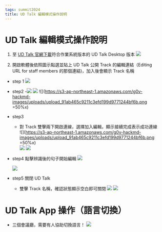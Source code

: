 ```yaml
---
tags: summit2024
title: UD Talk 編輯模式操作說明
---
```


# UD Talk 編輯模式操作說明

1. 至 [UD Talk 官網下載](https://udtalk.jp/download/)符合作業系統版本的 UD Talk Desktop 版本
![](https://s3-ap-northeast-1.amazonaws.com/g0v-hackmd-images/uploads/upload_b2ed50ca2157069c98b5394b26fc1378.png)

2. 開啟軟體後依照圖示點選並貼上 UD Talk 公開 Track 的編輯連結（Editing URL for staff members 的那個連結)，加入後會顯示 Track 名稱 
- step 1
    ![](https://s3-ap-northeast-1.amazonaws.com/g0v-hackmd-images/uploads/upload_53021487e24d1cddc40d8ebb4ef73a35.png)
- step2 
    -![](https://s3-ap-northeast-1.amazonaws.com/g0v-hackmd-images/uploads/upload_ef64caa9352453fa7983bf9eb5a49f8b.png)
![](https://s3-ap-northeast-1.amazonaws.com/g0v-hackmd-images/uploads/upload_bf7d020c9483ff214f09e96afefd4aae.png)
![](https://s3-ap-northeast-1.amazonaws.com/g0v-hackmd-images/uploads/upload_91ab465c9211c3efd199d9771244bf6b.png =50%x)
- step3
    - 對 Track 雙擊兩下開啟連線，選擇加入編輯，顯示接續完成表示成功連線
    ![](https://s3-ap-northeast-1.amazonaws.com/g0v-hackmd-images/uploads/upload_91ab465c9211c3efd199d9771244bf6b.png =50%x)    
    ![](https://s3-ap-northeast-1.amazonaws.com/g0v-hackmd-images/uploads/upload_dca34768868ec7a8ec6d97dc4270c03e.png)
    ![](https://s3-ap-northeast-1.amazonaws.com/g0v-hackmd-images/uploads/upload_a84595e48a893bd4dec5c43d9d67e6e4.png)

- step4 點擊辨識後的句子開始編輯
    ![](https://s3-ap-northeast-1.amazonaws.com/g0v-hackmd-images/uploads/upload_a069771aeabd287e771c767ab95a2570.png)

    ![](https://s3-ap-northeast-1.amazonaws.com/g0v-hackmd-images/uploads/upload_668c3e4540f4a84668210f9478cec230.png)


- step5 關閉 UD Talk
    - 雙擊 Track 名稱，確認狀態顯示空白即可關閉
  ![](https://s3-ap-northeast-1.amazonaws.com/g0v-hackmd-images/uploads/upload_a84595e48a893bd4dec5c43d9d67e6e4.png)
  ![](https://s3-ap-northeast-1.amazonaws.com/g0v-hackmd-images/uploads/upload_febd6584984ea14f81d4fecc647b951e.png)


# UD Talk App 操作（語言切換）
- 三個會議廳，需要有人協助切換語言！
![](https://s3-ap-northeast-1.amazonaws.com/g0v-hackmd-images/uploads/upload_c80108ddb37a9385991d83495ead13eb.png)
